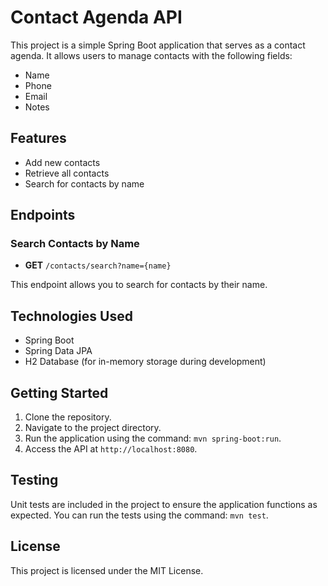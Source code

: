# Contact Agenda API

This project is a simple Spring Boot application that serves as a contact agenda. It allows users to manage contacts with the following fields:

- Name
- Phone
- Email
- Notes

## Features

- Add new contacts
- Retrieve all contacts
- Search for contacts by name

## Endpoints

### Search Contacts by Name

- **GET** `/contacts/search?name={name}`

This endpoint allows you to search for contacts by their name.

## Technologies Used

- Spring Boot
- Spring Data JPA
- H2 Database (for in-memory storage during development)

## Getting Started

1. Clone the repository.
2. Navigate to the project directory.
3. Run the application using the command: `mvn spring-boot:run`.
4. Access the API at `http://localhost:8080`.

## Testing

Unit tests are included in the project to ensure the application functions as expected. You can run the tests using the command: `mvn test`.

## License

This project is licensed under the MIT License.